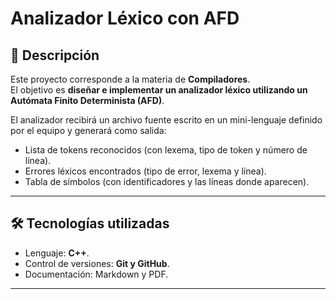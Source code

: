 # Analizador Léxico con AFD

## 📌 Descripción
Este proyecto corresponde a la materia de **Compiladores**.  
El objetivo es **diseñar e implementar un analizador léxico utilizando un Autómata Finito Determinista (AFD)**.  

El analizador recibirá un archivo fuente escrito en un mini-lenguaje definido por el equipo y generará como salida:  
- Lista de tokens reconocidos (con lexema, tipo de token y número de línea).  
- Errores léxicos encontrados (tipo de error, lexema y línea).  
- Tabla de símbolos (con identificadores y las líneas donde aparecen).  

---

## 🛠️ Tecnologías utilizadas
- Lenguaje: **C++**.  
- Control de versiones: **Git y GitHub**.  
- Documentación: Markdown y PDF.  

---

